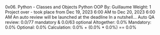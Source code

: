 0x06. Python - Classes and Objects
Python
OOP
 By: Guillaume
 Weight: 1
 Project over - took place from Dec 19, 2023 6:00 AM to Dec 20, 2023 6:00 AM
 An auto review will be launched at the deadline
In a nutshell…
Auto QA review: 0.0/77 mandatory & 0.0/63 optional
Altogether:  0.0%
Mandatory: 0.0%
Optional: 0.0%
Calculation:  0.0% + (0.0% * 0.0%)  == 0.0%

